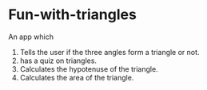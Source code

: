 # Fun-with-triangles
An app which 
1) Tells the user if the three angles form a triangle or not.  
2) has a quiz on triangles.
3) Calculates the hypotenuse of the triangle. 
4) Calculates the area of the triangle. 
